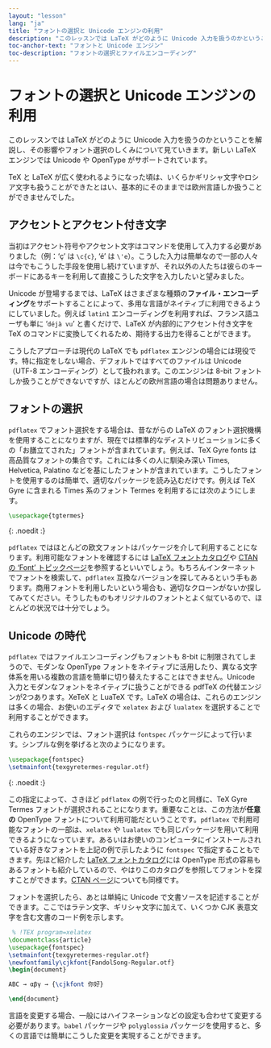 ```yaml
---
layout: "lesson"
lang: "ja"
title: "フォントの選択と Unicode エンジンの利用"
description: "このレッスンでは LaTeX がどのように Unicode 入力を扱うのかということを解説し、その影響やフォント選択のしくみについて見ていきます。新しい LaTeX エンジンでは Unicode や OpenType がサポートされています。"
toc-anchor-text: "フォントと Unicode エンジン"
toc-description: "フォントの選択とファイルエンコーディング"
---
```


# フォントの選択と Unicode エンジンの利用

<span class="summary">このレッスンでは LaTeX がどのように Unicode 入力を扱うのかということを解説し、その影響やフォント選択のしくみについて見ていきます。新しい LaTeX エンジンでは Unicode や OpenType がサポートされています。</span>

TeX と LaTeX が広く使われるようになった頃は、いくらかギリシャ文字やロシア文字も扱うことができたとはい、基本的にそのままでは欧州言語しか扱うことができませんでした。

## アクセントとアクセント付き文字

当初はアクセント符号やアクセント文字はコマンドを使用して入力する必要がありました（例：‘ç’ は `\c{c}`, ‘é’ は `\'e`）。こうした入力は簡単なので一部の人々は今でもこうした手段を使用し続けていますが、それ以外の人たちは彼らのキーボードにあるキーを利用して直接こうした文字を入力したいと望みました。

Unicode が登場するまでは、LaTeX はさまざまな種類の**ファイル・エンコーディング**をサポートすることによって、多用な言語がネイティブに利用できるようにしていました。例えば `latin1` エンコーディングを利用すれば、フランス語ユーザも単に ‘`déjà vu`’ と書くだけで、LaTeX が内部的にアクセント付き文字を TeX のコマンドに変換してくれるため、期待する出力を得ることができます。

こうしたアプローチは現代の LaTeX でも `pdflatex` エンジンの場合には現役です。特に指定をしない場合、デフォルトではすべてのファイルは Unicode（UTF-8 エンコーディング）として扱われます。このエンジンは 8-bit フォントしか扱うことができないですが、ほとんどの欧州言語の場合は問題ありません。

## フォントの選択

`pdflatex` でフォント選択をする場合は、昔ながらの LaTeX のフォント選択機構を使用することになりますが、現在では標準的なディストリビューションに多くの「お膳立てされた」フォントが含まれています。例えば、TeX Gyre fonts は高品質なフォントの集合です。これには多くの人に馴染み深い Times, Helvetica, Palatino などを基にしたフォントが含まれています。こうしたフォントを使用するのは簡単で、適切なパッケージを読み込むだけです。例えば TeX Gyre に含まれる Times 系のフォント Termes を利用するには次のようにします。

```latex
\usepackage{tgtermes}
```
{: .noedit :}

`pdflatex` ではほとんどの欧文フォントはパッケージを介して利用することになります。利用可能なフォントを確認するには [LaTeX フォントカタログ](https://www.tug.org/FontCatalogue/)や [CTAN の ‘Font’ トピックページ](https://www.ctan.org/topic/font)を参照するといいでしょう。もちろんインターネットでフォントを検索して、`pdflatex` 互換なバージョンを探してみるという手もあります。商用フォントを利用したいという場合も、適切なクローンがないか探してみてください。そうしたものもオリジナルのフォントとよく似ているので、ほとんどの状況では十分でしょう。

## Unicode の時代

`pdflatex` ではファイルエンコーディングもフォントも 8-bit に制限されてしまうので、モダンな OpenType フォントをネイティブに活用したり、異なる文字体系を用いる複数の言語を簡単に切り替えたすることはできません。Unicode 入力とモダンなフォントをネイティブに扱うことができる pdfTeX の代替エンジンが2つあります。XeTeX と LuaTeX です。LaTeX の場合は、これらのエンジンは多くの場合、お使いのエディタで `xelatex` および `lualatex` を選択することで利用することができます。

これらのエンジンでは、フォント選択は `fontspec` パッケージによって行います。シンプルな例を挙げると次のようになります。

```latex
\usepackage{fontspec}
\setmainfont{texgyretermes-regular.otf}
```
{: .noedit :}

この指定によって、さきほど `pdflatex` の例で行ったのと同様に、TeX Gyre Termes フォントが選択されることになります。重要なことは、この方法が**任意の** OpenType フォントについて利用可能だということです。`pdflatex` で利用可能なフォントの一部は、`xelatex` や `lualatex` でも同じパッケージを用いて利用できるようになっています。あるいはお使いのコンピュータにインストールされている好きなフォントを上記の例で示したように `fontspec` で指定することもできます。先ほど紹介した [LaTeX フォントカタログ](https://www.tug.org/FontCatalogue/)には OpenType 形式の容易もあるフォントも紹介しているので、やはりこのカタログを参照してフォントを探すことができます。[CTAN ページ](https://www.ctan.org/topic/font)についても同様です。

フォントを選択したら、あとは単純に Unicode で文書ソースを記述することができます。ここではラテン文字、ギリシャ文字に加えて、いくつか CJK 表意文字を含む文書のコード例を示します。

```latex
 % !TEX program=xelatex
\documentclass{article}
\usepackage{fontspec}
\setmainfont{texgyretermes-regular.otf}
\newfontfamily\cjkfont{FandolSong-Regular.otf}
\begin{document}

ABC → αβγ → {\cjkfont 你好}

\end{document}
```

<p class="hint">言語を変更する場合、一般にはハイフネーションなどの設定も合わせて変更する必要があります。<code>babel</code> パッケージや <code>polyglossia</code> パッケージを使用すると、多くの言語では簡単にこうした変更を実現することができます。</p>

